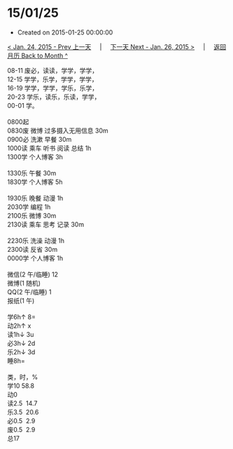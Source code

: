 # 15/01/25

- Created on 2015-01-25 00:00:00

[< Jan. 24, 2015 - Prev 上一天](/lifelogs/2015/01/d24.md) &nbsp; &nbsp; | &nbsp; &nbsp; [下一天 Next - Jan. 26, 2015 >](/lifelogs/2015/01/d26.md) &nbsp; &nbsp; |  &nbsp; &nbsp; [返回月历 Back to Month ^](/lifelogs/2015/01/index.md)
<br/><div>08-11 废必，读读，学学，学学，</div><div>12-15 学学，乐学，学学，学学，<br/>16-19 学学，学学，学乐，乐学，<br/>20-23 学乐，读乐，乐读，学学，</div><div>00-01 学。<br/><div><br/></div>0800起<br/>0830废 微博 过多摄入无用信息 30m</div><div>0900必 洗漱 早餐 30m<br/>1000读 乘车 听书 阅读 总结 1h<br/>1300学 个人博客 3h<div><br/></div>1330乐 午餐 30m</div><div>1830学 个人博客 5h</div><div><br/>1930乐 晚餐 动漫 1h</div><div>2030学 编程 1h</div><div>2100乐 微博 30m</div><div>2130读 乘车 思考 记录 30m</div><div><br/></div><div>2230乐 洗澡 动漫 1h</div><div>2300读 反省 30m</div><div>0000学 个人博客 1h</div><div><div><br/></div><div>微信(2 午/临睡) 12</div>微博(1 随机) <br/>QQ(2 午/临睡) 1<br/>报纸(1 午) <div><br/></div>学6h↑ 8=<br/>动2h↑ x<br/>读1h↓ 3u<br/>必3h↓ 2d<br/>乐2h↓ 3d<br/>睡8h=<div><br/></div>类，时，%<br/>学10 58.8<br/>动0<br/>读2.5  14.7<br/>乐3.5  20.6<br/>必0.5  2.9<br/>废0.5  2.9<br/>总17</div>
